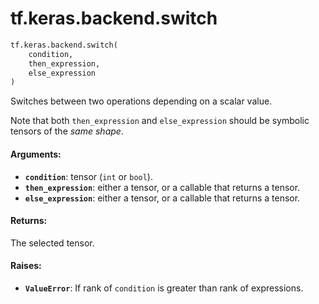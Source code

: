 <div itemscope itemtype="http://developers.google.com/ReferenceObject">
<meta itemprop="name" content="tf.keras.backend.switch" />
<meta itemprop="path" content="Stable" />
</div>

# tf.keras.backend.switch

``` python
tf.keras.backend.switch(
    condition,
    then_expression,
    else_expression
)
```

Switches between two operations depending on a scalar value.

Note that both `then_expression` and `else_expression`
should be symbolic tensors of the *same shape*.

#### Arguments:

* <b>`condition`</b>: tensor (`int` or `bool`).
* <b>`then_expression`</b>: either a tensor, or a callable that returns a tensor.
* <b>`else_expression`</b>: either a tensor, or a callable that returns a tensor.


#### Returns:

The selected tensor.


#### Raises:

* <b>`ValueError`</b>: If rank of `condition` is greater than rank of expressions.